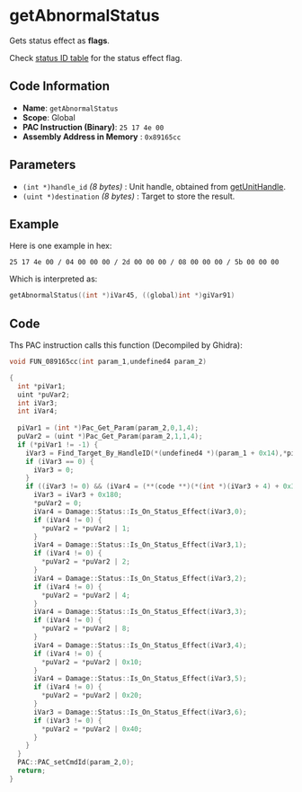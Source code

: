 # getAbnormalStatus

Gets status effect as **flags**.

Check [status ID table](./guide/reference-table.md#as-flag) for the status effect flag.

## Code Information

- **Name**: `getAbnormalStatus`
- **Scope**: Global
- **PAC Instruction (Binary)**: `25 17 4e 00`
- **Assembly Address in Memory** : `0x89165cc`

## Parameters

- `(int *)handle_id` *(8 bytes)* : Unit handle, obtained from [getUnitHandle](./getunithandle.md).
- `(uint *)destination` *(8 bytes)* : Target to store the result.

## Example

Here is one example in hex:

```25 17 4e 00 / 04 00 00 00 / 2d 00 00 00 / 08 00 00 00 / 5b 00 00 00```

Which is interpreted as:

```c
getAbnormalStatus((int *)iVar45, ((global)int *)giVar91)
```

## Code

Ths PAC instruction calls this function (Decompiled by Ghidra):

```c
void FUN_089165cc(int param_1,undefined4 param_2)

{
  int *piVar1;
  uint *puVar2;
  int iVar3;
  int iVar4;
  
  piVar1 = (int *)Pac_Get_Param(param_2,0,1,4);
  puVar2 = (uint *)Pac_Get_Param(param_2,1,1,4);
  if (*piVar1 != -1) {
    iVar3 = Find_Target_By_HandleID(*(undefined4 *)(param_1 + 0x14),*piVar1,1);
    if (iVar3 == 0) {
      iVar3 = 0;
    }
    if ((iVar3 != 0) && (iVar4 = (**(code **)(*(int *)(iVar3 + 4) + 0x34))(iVar3), iVar4 == 9)) {
      iVar3 = iVar3 + 0x180;
      *puVar2 = 0;
      iVar4 = Damage::Status::Is_On_Status_Effect(iVar3,0);
      if (iVar4 != 0) {
        *puVar2 = *puVar2 | 1;
      }
      iVar4 = Damage::Status::Is_On_Status_Effect(iVar3,1);
      if (iVar4 != 0) {
        *puVar2 = *puVar2 | 2;
      }
      iVar4 = Damage::Status::Is_On_Status_Effect(iVar3,2);
      if (iVar4 != 0) {
        *puVar2 = *puVar2 | 4;
      }
      iVar4 = Damage::Status::Is_On_Status_Effect(iVar3,3);
      if (iVar4 != 0) {
        *puVar2 = *puVar2 | 8;
      }
      iVar4 = Damage::Status::Is_On_Status_Effect(iVar3,4);
      if (iVar4 != 0) {
        *puVar2 = *puVar2 | 0x10;
      }
      iVar4 = Damage::Status::Is_On_Status_Effect(iVar3,5);
      if (iVar4 != 0) {
        *puVar2 = *puVar2 | 0x20;
      }
      iVar3 = Damage::Status::Is_On_Status_Effect(iVar3,6);
      if (iVar3 != 0) {
        *puVar2 = *puVar2 | 0x40;
      }
    }
  }
  PAC::PAC_setCmdId(param_2,0);
  return;
}
```

